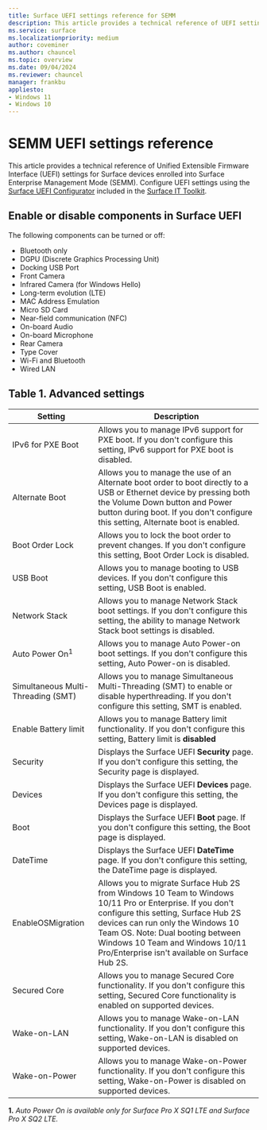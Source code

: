 ```yaml
---
title: Surface UEFI settings reference for SEMM 
description: This article provides a technical reference of UEFI settings for Surface devices enrolled into Surface Enterprise Management Mode.
ms.service: surface
ms.localizationpriority: medium
author: coveminer
ms.author: chauncel
ms.topic: overview
ms.date: 09/04/2024
ms.reviewer: chauncel
manager: frankbu
appliesto:
- Windows 11
- Windows 10
---
```


# SEMM UEFI settings reference 

This article provides a technical reference of Unified Extensible Firmware Interface (UEFI) settings for Surface devices enrolled into Surface Enterprise Management Mode (SEMM). Configure UEFI settings using the [Surface UEFI Configurator](surface-it-toolkit-uefi-config.md) included in the [Surface IT Toolkit](surface-it-toolkit.md).  

## Enable or disable components in Surface UEFI

The following components can be turned or off:

- Bluetooth only
- DGPU (Discrete Graphics Processing Unit)
- Docking USB Port
- Front Camera
- Infrared Camera (for Windows Hello)
- Long-term evolution (LTE)
- MAC Address Emulation
- Micro SD Card
- Near-field communication (NFC)
- On-board Audio
- On-board Microphone
- Rear Camera
- Type Cover
- Wi-Fi and Bluetooth
- Wired LAN

## Table 1. Advanced settings

| Setting                            | Description                                                                                                                                                                                        |
| ---------------------------------- | -------------------------------------------------------------------------------------------------------------------------------------------------------------------------------------------------- |
| IPv6 for PXE Boot                  | Allows you to manage IPv6 support for PXE boot. If you don't configure this setting, IPv6 support for PXE boot is disabled.                                                                               |
| Alternate Boot                     | Allows you to manage the use of an Alternate boot order to boot directly to a USB or Ethernet device by pressing both the Volume Down button and Power button during boot. If you don't configure this setting, Alternate boot is enabled. |
| Boot Order Lock                    | Allows you to lock the boot order to prevent changes. If you don't configure this setting, Boot Order Lock is disabled.                                                                                                        |
| USB Boot                           | Allows you to manage booting to USB devices. If you don't configure this setting, USB Boot is enabled.                                                                                                                 |
| Network Stack                      | Allows you to manage Network Stack boot settings. If you don't configure this setting,  the ability to manage Network Stack boot settings is disabled.                                                                                                           |
| Auto Power On<SUP>1</SUP>                      | Allows you to manage Auto Power-on boot settings. If you don't configure this setting, Auto Power-on is disabled.                                                                                                        |
| Simultaneous Multi-Threading (SMT) | Allows you to manage Simultaneous Multi-Threading (SMT) to enable or disable hyperthreading. If you don't configure this setting, SMT is enabled.                                                  |
| Enable Battery limit               | Allows you to manage Battery limit functionality. If you don't configure this setting, Battery limit is **disabled** |
| Security                           | Displays the Surface UEFI **Security** page. If you don't configure this setting, the Security page is displayed.                                                                                                                 |
| Devices                            | Displays the Surface UEFI **Devices** page. If you don't configure this setting,  the Devices page is displayed.                                                                                                                     |
| Boot                               | Displays the Surface UEFI **Boot** page. If you don't configure this setting, the Boot page is displayed.                                                                                                                                                            |
| DateTime                           | Displays the Surface UEFI **DateTime** page. If you don't configure this setting, the DateTime page is displayed.                                                                                                                |
| EnableOSMigration                  | Allows you to migrate Surface Hub 2S from Windows 10 Team to Windows 10/11 Pro or Enterprise. If you don't configure this setting, Surface Hub 2S devices can run only the Windows 10 Team OS. Note: Dual booting between Windows 10 Team and Windows 10/11 Pro/Enterprise isn't available on Surface Hub 2S.                                                                                                           |
| Secured Core                       | Allows you to manage Secured Core functionality. If you don't configure this setting, Secured Core functionality is enabled on supported devices.                                                                                                         |
| Wake-on-LAN                        | Allows you to manage Wake-on-LAN functionality. If you don't configure this setting, Wake-on-LAN is disabled on supported devices.                                                                                                            |
| Wake-on-Power                      | Allows you to manage Wake-on-Power functionality. If you don't configure this setting, Wake-on-Power is disabled on supported devices.                                                                                                          |

**1.** *Auto Power On is available only for Surface Pro X SQ1 LTE and Surface Pro X SQ2 LTE.*